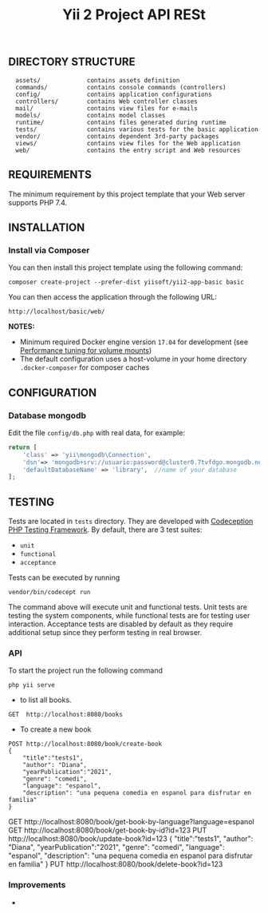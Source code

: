 <p align="center">
    <h1 align="center">Yii 2  Project API RESt</h1>
    <br>
</p>


DIRECTORY STRUCTURE
-------------------

      assets/             contains assets definition
      commands/           contains console commands (controllers)
      config/             contains application configurations
      controllers/        contains Web controller classes
      mail/               contains view files for e-mails
      models/             contains model classes
      runtime/            contains files generated during runtime
      tests/              contains various tests for the basic application
      vendor/             contains dependent 3rd-party packages
      views/              contains view files for the Web application
      web/                contains the entry script and Web resources



REQUIREMENTS
------------

The minimum requirement by this project template that your Web server supports PHP 7.4.


INSTALLATION
------------

### Install via Composer

You can then install this project template using the following command:

~~~
composer create-project --prefer-dist yiisoft/yii2-app-basic basic
~~~

You can then access the application through the following URL:

~~~
http://localhost/basic/web/
~~~


**NOTES:** 
- Minimum required Docker engine version `17.04` for development (see [Performance tuning for volume mounts](https://docs.docker.com/docker-for-mac/osxfs-caching/))
- The default configuration uses a host-volume in your home directory `.docker-composer` for composer caches


CONFIGURATION
-------------

### Database mongodb

Edit the file `config/db.php` with real data, for example:

```php
return [
    'class' => 'yii\mongodb\Connection',
    'dsn'=> 'mongodb+srv://usuario:password@cluster0.7tvfdgo.mongodb.net/',
    'defaultDatabaseName' => 'library',  //name of your database
];
```

TESTING
-------

Tests are located in `tests` directory. They are developed with [Codeception PHP Testing Framework](https://codeception.com/).
By default, there are 3 test suites:

- `unit`
- `functional`
- `acceptance`

Tests can be executed by running

```
vendor/bin/codecept run
```

The command above will execute unit and functional tests. Unit tests are testing the system components, while functional
tests are for testing user interaction. Acceptance tests are disabled by default as they require additional setup since
they perform testing in real browser. 


### API
To start the project run the following command

```
php yii serve
```
- to list all books.
```
GET  http://localhost:8080/books
```
- To create a new book 
```
POST http://localhost:8080/book/create-book
{
    "title":"tests1",
    "author": "Diana",
    "yearPublication":"2021",
    "genre": "comedi",
    "language": "espanol",
    "description": "una pequena comedia en espanol para disfrutar en familia"
}
```


GET http://localhost:8080/book/get-book-by-language?language=espanol
GET http://localhost:8080/book/get-book-by-id?id=123
PUT http://localhost:8080/book/update-book?id=123
{
    "title":"tests1",
    "author": "Diana",
    "yearPublication":"2021",
    "genre": "comedi",
    "language": "espanol",
    "description": "una pequena comedia en espanol para disfrutar en familia"
}
PUT http://localhost:8080/book/delete-book?id=123


### Improvements
- 